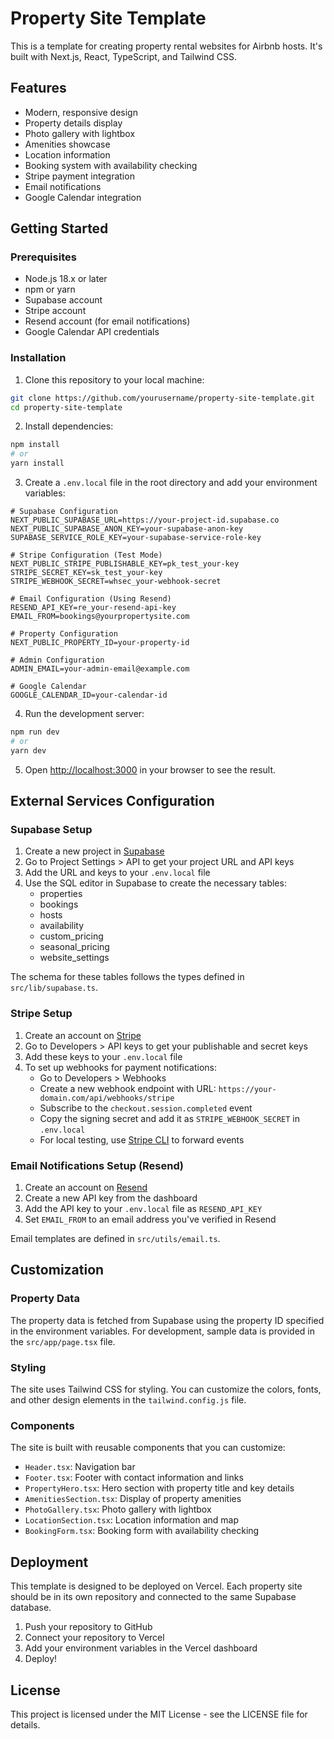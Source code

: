 # Property Site Template

This is a template for creating property rental websites for Airbnb hosts. It's built with Next.js, React, TypeScript, and Tailwind CSS.

## Features

- Modern, responsive design
- Property details display
- Photo gallery with lightbox
- Amenities showcase
- Location information
- Booking system with availability checking
- Stripe payment integration
- Email notifications
- Google Calendar integration

## Getting Started

### Prerequisites

- Node.js 18.x or later
- npm or yarn
- Supabase account
- Stripe account
- Resend account (for email notifications)
- Google Calendar API credentials

### Installation

1. Clone this repository to your local machine:

```bash
git clone https://github.com/yourusername/property-site-template.git
cd property-site-template
```

2. Install dependencies:

```bash
npm install
# or
yarn install
```

3. Create a `.env.local` file in the root directory and add your environment variables:

```
# Supabase Configuration
NEXT_PUBLIC_SUPABASE_URL=https://your-project-id.supabase.co
NEXT_PUBLIC_SUPABASE_ANON_KEY=your-supabase-anon-key
SUPABASE_SERVICE_ROLE_KEY=your-supabase-service-role-key

# Stripe Configuration (Test Mode)
NEXT_PUBLIC_STRIPE_PUBLISHABLE_KEY=pk_test_your-key
STRIPE_SECRET_KEY=sk_test_your-key
STRIPE_WEBHOOK_SECRET=whsec_your-webhook-secret

# Email Configuration (Using Resend)
RESEND_API_KEY=re_your-resend-api-key
EMAIL_FROM=bookings@yourpropertysite.com

# Property Configuration
NEXT_PUBLIC_PROPERTY_ID=your-property-id

# Admin Configuration
ADMIN_EMAIL=your-admin-email@example.com

# Google Calendar
GOOGLE_CALENDAR_ID=your-calendar-id
```

4. Run the development server:

```bash
npm run dev
# or
yarn dev
```

5. Open [http://localhost:3000](http://localhost:3000) in your browser to see the result.

## External Services Configuration

### Supabase Setup

1. Create a new project in [Supabase](https://supabase.com/)
2. Go to Project Settings > API to get your project URL and API keys
3. Add the URL and keys to your `.env.local` file
4. Use the SQL editor in Supabase to create the necessary tables:
   - properties
   - bookings
   - hosts
   - availability
   - custom_pricing
   - seasonal_pricing
   - website_settings

The schema for these tables follows the types defined in `src/lib/supabase.ts`.

### Stripe Setup

1. Create an account on [Stripe](https://stripe.com/)
2. Go to Developers > API keys to get your publishable and secret keys
3. Add these keys to your `.env.local` file
4. To set up webhooks for payment notifications:
   - Go to Developers > Webhooks
   - Create a new webhook endpoint with URL: `https://your-domain.com/api/webhooks/stripe`
   - Subscribe to the `checkout.session.completed` event
   - Copy the signing secret and add it as `STRIPE_WEBHOOK_SECRET` in `.env.local`
   - For local testing, use [Stripe CLI](https://stripe.com/docs/stripe-cli) to forward events

### Email Notifications Setup (Resend)

1. Create an account on [Resend](https://resend.com/)
2. Create a new API key from the dashboard
3. Add the API key to your `.env.local` file as `RESEND_API_KEY`
4. Set `EMAIL_FROM` to an email address you've verified in Resend

Email templates are defined in `src/utils/email.ts`.

## Customization

### Property Data

The property data is fetched from Supabase using the property ID specified in the environment variables. For development, sample data is provided in the `src/app/page.tsx` file.

### Styling

The site uses Tailwind CSS for styling. You can customize the colors, fonts, and other design elements in the `tailwind.config.js` file.

### Components

The site is built with reusable components that you can customize:

- `Header.tsx`: Navigation bar
- `Footer.tsx`: Footer with contact information and links
- `PropertyHero.tsx`: Hero section with property title and key details
- `AmenitiesSection.tsx`: Display of property amenities
- `PhotoGallery.tsx`: Photo gallery with lightbox
- `LocationSection.tsx`: Location information and map
- `BookingForm.tsx`: Booking form with availability checking

## Deployment

This template is designed to be deployed on Vercel. Each property site should be in its own repository and connected to the same Supabase database.

1. Push your repository to GitHub
2. Connect your repository to Vercel
3. Add your environment variables in the Vercel dashboard
4. Deploy!

## License

This project is licensed under the MIT License - see the LICENSE file for details. 